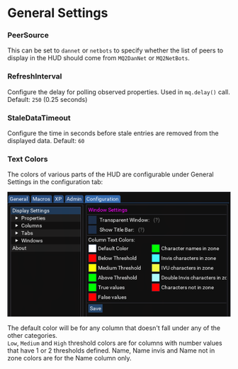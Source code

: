 # General Settings

### PeerSource
This can be set to `dannet` or `netbots` to specify whether the list of peers to display in the HUD should come from `MQ2DanNet` or `MQ2NetBots`.

### RefreshInterval
Configure the delay for polling observed properties. Used in `mq.delay()` call.
Default: `250` (0.25 seconds)

### StaleDataTimeout
Configure the time in seconds before stale entries are removed from the displayed data.
Default: `60`

### Text Colors
The colors of various parts of the HUD are configurable under General Settings in the configuration tab:

![](../../images/boxhud/displaysettings.png)

The default color will be for any column that doesn't fall under any of the other categories.  
`Low`, `Medium` and `High` threshold colors are for columns with number values that have 1 or 2 thresholds defined.
Name, Name invis and Name not in zone colors are for the Name column only.